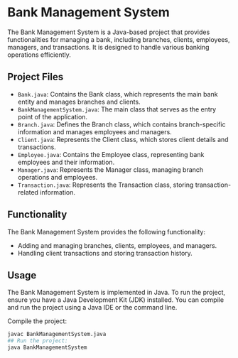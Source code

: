 # Bank Management System

The Bank Management System is a Java-based project that provides functionalities for managing a bank, including branches, clients, employees, managers, and transactions. It is designed to handle various banking operations efficiently.

## Project Files

- `Bank.java`: Contains the Bank class, which represents the main bank entity and manages branches and clients.
- `BankManagementSystem.java`: The main class that serves as the entry point of the application.
- `Branch.java`: Defines the Branch class, which contains branch-specific information and manages employees and managers.
- `Client.java`: Represents the Client class, which stores client details and transactions.
- `Employee.java`: Contains the Employee class, representing bank employees and their information.
- `Manager.java`: Represents the Manager class, managing branch operations and employees.
- `Transaction.java`: Represents the Transaction class, storing transaction-related information.

## Functionality

The Bank Management System provides the following functionality:

- Adding and managing branches, clients, employees, and managers.
- Handling client transactions and storing transaction history.

## Usage

The Bank Management System is implemented in Java. To run the project, ensure you have a Java Development Kit (JDK) installed. You can compile and run the project using a Java IDE or the command line.

Compile the project:
```bash
javac BankManagementSystem.java
## Run the project:
java BankManagementSystem
